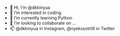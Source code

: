 - 👋 Hi, I’m @dkkinyua
- 👀 I’m interested in coding
- 🌱 I’m currently learning Python
- 💞️ I’m looking to collaborate on ...
- 📫 @dkkinyua in Instagram, @nyekssotrilll in Twitter

<!---
dkkinyua/dkkinyua is a ✨ special ✨ repository because its `README.md` (this file) appears on your GitHub profile.
You can click the Preview link to take a look at your changes.
--->
